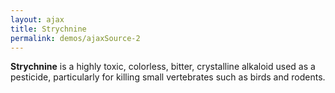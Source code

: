 ```yaml
---
layout: ajax
title: Strychnine
permalink: demos/ajaxSource-2
---
```


**Strychnine** is a highly toxic, colorless, bitter, crystalline alkaloid used as a pesticide, particularly for killing small vertebrates such as birds and rodents.